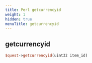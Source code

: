 ```yaml
---
title: Perl getcurrencyid
weight: 1
hidden: true
menuTitle: getcurrencyid
---
```

## getcurrencyid
```perl
$quest->getcurrencyid(uint32 item_id)
```